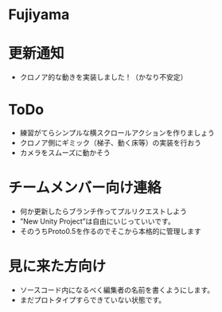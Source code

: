 # Fujiyama

# 更新通知
- クロノア的な動きを実装しました！（かなり不安定）

# ToDo
- 練習がてらシンプルな横スクロールアクションを作りましょう
- クロノア側にギミック（梯子、動く床等）の実装を行おう
- カメラをスムーズに動かそう

# チームメンバー向け連絡
- 何か更新したらブランチ作ってプルリクエストしよう
- ”New Unity Project”は自由にいじっていいです。
- そのうちProto0.5を作るのでそこから本格的に管理します

# 見に来た方向け
- ソースコード内になるべく編集者の名前を書くようにします。
- まだプロトタイプすらできていない状態です。
